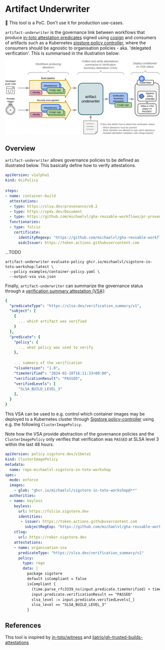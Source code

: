 # Artifact Underwriter

:construction: This tool is a PoC. Don't use it for production use-cases.

`artifact-underwriter` is the governance link between workflows that
produce [in-toto attestation
predicates](https://github.com/in-toto/attestation/tree/main/spec/predicates)
signed using [cosign](https://github.com/sigstore/cosign) and
consumers of artifacts such as a Kubernetes [sigstore policy
controller](https://docs.sigstore.dev/policy-controller/overview),
where the consumers should be agnostic to organisation policies -
aka. 'delegated verification'. This is summarised in the illustration
below:

![artifact-underwriter general functionality](docs/images/overview.png)

## Overview

`artifact-underwriter` allows governance policies to be defined as
illustrated below. This basically define how to verify attestations.

```yaml
apiVersion: v1alpha1
kind: OciPolicy

steps:
- name: container-build
  attestations:
  - type: https://slsa.dev/provenance/v0.2
  - type: https://spdx.dev/Document
  - type: https://github.com/michaelvl/gha-reusable-workflows/pr-provenance
  functionaries:
  - type: fulcio
    certificate:
      identityRegexp: "https://github.com/michaelvl/gha-reusable-workflows/.github/workflows/container-build-push.yaml@refs/.*"
      oidcIssuer: https://token.actions.githubusercontent.com
```

...TODO

```shell
artifact-underwriter evaluate-policy ghcr.io/michaelvl/sigstore-in-toto-workshop:latest \
  --policy examples/container-policy.yaml \
  --output-vsa vsa.json
```


Finally, `artifact-underwriter` can summarize the governance status
through a [verification summary
attestation (VSA)](https://slsa.dev/spec/v1.0/verification_summary):

```yaml
{
  "predicateType": "https://slsa.dev/verification_summary/v1",
  "subject": [
    {
	  ... which artifact was verified
    }
  ],
  "predicate": {
    "policy": {
	  ... what policy was used to verify
    },

	... summary of the verification
    "slsaVersion": "1.0",
    "timeVerified": "2024-02-10T16:11:33+00:00",
    "verificationResult": "PASSED",
    "verifiedLevels": [
      "SLSA_BUILD_LEVEL_3"
    ],
  }
}
```

This VSA can be used to e.g. control which container images may be
deployed to a Kubernetes cluster through [Sigstore
policy-controller](https://github.com/sigstore/policy-controller)
using e.g. the following `ClusterImagePolicy`.

Note how the VSA provide abstraction of the governance policies and
the `ClusterImagePolicy` only verifies that verification was `PASSED`
at SLSA level 3 within the last 48 hours.

```yaml
apiVersion: policy.sigstore.dev/v1beta1
kind: ClusterImagePolicy
metadata:
  name: repo-michaelvl-sigstore-in-toto-workshop
spec:
  mode: enforce
  images:
    - glob: "ghcr.io/michaelvl/sigstore-in-toto-workshop@**"
  authorities:
  - name: keyless
    keyless:
      url: https://fulcio.sigstore.dev
      identities:
       - issuer: https://token.actions.githubusercontent.com
         subjectRegExp: "https://github.com/michaelvl/gha-reusable-workflows/.github/workflows/policy-verification.yaml@refs/.*"
    ctlog:
      url: https://rekor.sigstore.dev
    attestations:
    - name: organisation-vsa
      predicateType: "https://slsa.dev/verification_summary/v1"
      policy:
        type: rego
        data: |
          package sigstore
          default isCompliant = false
          isCompliant {
            (time.parse_rfc3339_ns(input.predicate.timeVerified) + time.parse_duration_ns("48h")) > time.now_ns()
            input.predicate.verificationResult == "PASSED"
            slsa_level := input.predicate.verifiedLevels[_]
            slsa_level == "SLSA_BUILD_LEVEL_3"
          }
```

## References

This tool is inspired by
[in-toto/witness](https://github.com/in-toto/witness) and
[liatrio/gh-trusted-builds-attestations](https://github.com/liatrio/gh-trusted-builds-attestations)
